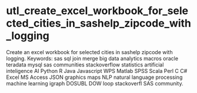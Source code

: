 # utl_create_excel_workbook_for_selected_cities_in_sashelp_zipcode_with_logging
Create an excel workbook for selected cities in sashelp zipcode with logging.  Keywords: sas sql join merge big data analytics macros oracle teradata mysql sas communities stackoverflow statistics artificial inteligence AI Python R Java Javascript WPS Matlab SPSS Scala Perl C C# Excel MS Access JSON graphics maps NLP natural language processing machine learning igraph DOSUBL DOW loop stackoverfl SAS community.
